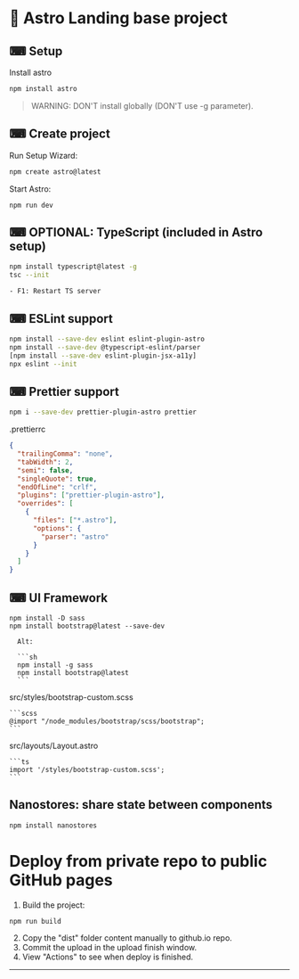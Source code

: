 # 🚀 Astro Landing base project

## ⌨ Setup

Install astro

```sh
npm install astro
```

> WARNING: DON'T install globally (DON'T use -g parameter).

## ⌨ Create project

Run Setup Wizard:

```sh
npm create astro@latest
```

Start Astro:

```shell
npm run dev
```

## ⌨ OPTIONAL: TypeScript (included in Astro setup)

```sh
npm install typescript@latest -g
tsc --init
```

    - F1: Restart TS server

## ⌨ ESLint support

```sh
npm install --save-dev eslint eslint-plugin-astro
npm install --save-dev @typescript-eslint/parser
[npm install --save-dev eslint-plugin-jsx-a11y]
npx eslint --init

```

## ⌨ Prettier support

```sh
npm i --save-dev prettier-plugin-astro prettier
```

.prettierrc

```json
{
  "trailingComma": "none",
  "tabWidth": 2,
  "semi": false,
  "singleQuote": true,
  "endOfLine": "crlf",
  "plugins": ["prettier-plugin-astro"],
  "overrides": [
    {
      "files": ["*.astro"],
      "options": {
        "parser": "astro"
      }
    }
  ]
}
```

## ⌨ UI Framework

```
npm install -D sass
npm install bootstrap@latest --save-dev
```

      Alt:

      ```sh
      npm install -g sass
      npm install bootstrap@latest
      ```

src/styles/bootstrap-custom.scss

    ```scss
    @import "/node_modules/bootstrap/scss/bootstrap";
    ```

src/layouts/Layout.astro

    ```ts
    import '/styles/bootstrap-custom.scss';
    ```

## Nanostores: share state between components

```sh
npm install nanostores
```

# Deploy from private repo to public GitHub pages

1. Build the project:

```
npm run build
```

2. Copy the "dist" folder content manually to github.io repo.
3. Commit the upload in the upload finish window.
4. View "Actions" to see when deploy is finished.

---

```

```

